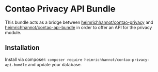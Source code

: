# Contao Privacy API Bundle

This bundle acts as a bridge between [heimrichhannot/contao-privacy](https://github.com/heimrichhannot/contao-privacy) and [heimrichhannot/contao-api-bundle](https://github.com/heimrichhannot/contao-api-bundle) in order to offer an API for the privacy module.

## Installation

Install via composer: `composer require heimrichhannot/contao-privacy-api-bundle` and update your database.